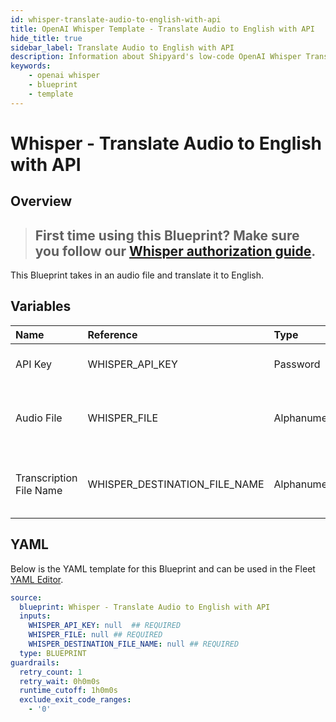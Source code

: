 ```yaml
---
id: whisper-translate-audio-to-english-with-api
title: OpenAI Whisper Template - Translate Audio to English with API
hide_title: true
sidebar_label: Translate Audio to English with API
description: Information about Shipyard's low-code OpenAI Whisper Translate Audio to English with API blueprint. This Blueprint takes in an audio file and translate it to English. 
keywords:
    - openai whisper
    - blueprint
    - template
---
```


# Whisper - Translate Audio to English with API

## Overview
> ## **First time using this Blueprint? Make sure you follow our [Whisper authorization guide](https://www.shipyardapp.com/docs/blueprint-library/whisper/whisper-authorization/)**.

This Blueprint takes in an audio file and translate it to English.

## Variables

| Name | Reference | Type | Required | Default | Options | Description |
|:-----|:----------|:-----|:---------|:--------|:--------|:------------|
| API Key | WHISPER_API_KEY  | Password |:white_check_mark: | - | - | API Key from OpenAI |
| Audio File | WHISPER_FILE  | Alphanumeric |:white_check_mark: | - | - | The audio file that you would like to translate to English |
| Transcription File Name | WHISPER_DESTINATION_FILE_NAME  | Alphanumeric |:white_check_mark: | - | - | The name of the text file where the transcription will go |


## YAML
Below is the YAML template for this Blueprint and can be used in the Fleet [YAML Editor](../../reference/fleets/yaml-editor.md).
```yaml
source:
  blueprint: Whisper - Translate Audio to English with API
  inputs:
    WHISPER_API_KEY: null  ## REQUIRED
    WHISPER_FILE: null ## REQUIRED
    WHISPER_DESTINATION_FILE_NAME: null ## REQUIRED
  type: BLUEPRINT
guardrails:
  retry_count: 1
  retry_wait: 0h0m0s
  runtime_cutoff: 1h0m0s
  exclude_exit_code_ranges:
    - '0'

```
